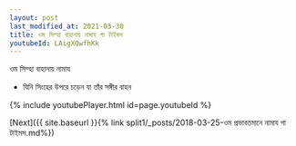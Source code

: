 ```yaml
---
layout: post
last_modified_at: 2021-03-30
title: ওম সিম্হা বাহানায় নামায গা টাইমস
youtubeId: LAigXQwfhKk
---
```

 
 
 ওম সিম্হা বাহানায় নামায  
 
 -  যিনি সিংহের উপরে চড়েন যা তাঁর সঙ্গীর বাহন 
 
  
 
  
 
 
 
 
 
 


{% include youtubePlayer.html id=page.youtubeId %}
 
[Next]({{ site.baseurl }}{% link  split1/_posts/2018-03-25-ওম প্রভাবতমানে নামায গা টাইমস.md%})
 
